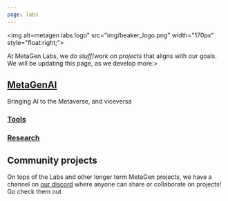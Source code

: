 ```yaml
---
page: labs
---
```


<img alt=metagen labs logo" src="img/beaker_logo.png" width="170px" style="float:right;"></img>

At MetaGen Labs, we *do stuff*/*work on projects* that aligns with our goals. We will be updating this page, as we develop more:>


## [MetaGenAI](/ai)

Bringing AI to the Metaverse, and viceversa
                                                                                        
### [Tools](/tools)

### [Research](/research)

## Community projects

On tops of the Labs and other longer term MetaGen projects, we have a channel on [our discord](/discord) where anyone can share or collaborate on projects! Go check them out
